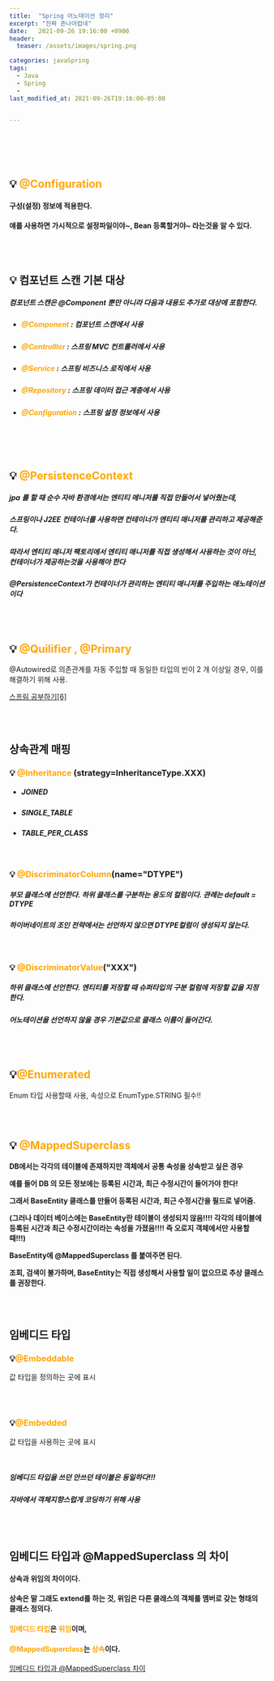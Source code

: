 ```yaml
---
title:  "Spring 어노테이션 정리"
excerpt: "진짜 존나어렵네"
date:   2021-09-26 19:16:00 +0900
header:
  teaser: /assets/images/spring.png

categories: javaSpring
tags:
  - Java
  - Spring
  - 
last_modified_at: 2021-09-26T19:16:00-05:00


---
```


### <br/>

<br/>

## 💡<span style = "color:orange"> @Configuration</span>

#### 구성(설정) 정보에 적용한다.  

#### 얘를 사용하면 가시적으로 설정파일이야~, Bean 등록할거야~ 라는것을 알 수 있다.

<br/>

<br/>

## 💡 컴포넌트 스캔 기본 대상 

##### 컴포넌트 스캔은 @Component 뿐만 아니라 다음과 내용도 추가로 대상에 포함한다. 

- ##### <span style = "color:orange">@Component</span> : 컴포넌트 스캔에서 사용


- #####  <span style = "color:orange">@Controlller</span> : 스프링 MVC 컨트롤러에서 사용 


- ##### <span style = "color:orange">@Service</span> : 스프링 비즈니스 로직에서 사용


- #####  <span style = "color:orange">@Repository</span> : 스프링 데이터 접근 계층에서 사용 


- ##### <span style = "color:orange">@Configuration</span> : 스프링 설정 정보에서 사용


<br/>

<br/>

<br/>

## 💡 <span style = "color:orange">@PersistenceContext</span>

##### jpa 를 할 때 순수 자바 환경에서는 엔티티 메니저를 직접 만들어서 넣어줬는데, 

##### 스프링이나 J2EE 컨테이너를 사용하면 컨테이너가 엔티티 매니저를 관리하고 제공해준다.

#####  따라서 엔티티 매니저 팩토리에서 엔티티 매니저를 직접 생성해서 사용하는 것이 아닌, 컨테이너가 제공하는것을 사용해야 한다

##### @PersistenceContext가 컨테이너가 관리하는 엔티티 매니저를 주입하는 애노테이션이다

<br/><br/>

## 💡 <span style = "color:orange">@Quilifier , @Primary </span>

@Autowired로 의존관계를 자동 주입할 때 동일한 타입의 빈이 2 개 이상일 경우, 이를 해결하기 위해 사용.

[스프림 공부하기[6]](https://shindonghun1.github.io/javaspring/Spring-%EA%B3%B5%EB%B6%80%ED%95%98%EA%B8%B0-6/)

<br/><br/>

## 상속관계 매핑

### 💡  <span style = "color:orange">@Inheritance</span> (strategy=InheritanceType.XXX)

- ##### JOINED

- ##### SINGLE_TABLE

- ##### TABLE_PER_CLASS

<br/>

### 💡 <span style = "color:orange">@DiscriminatorColumn</span>(name="DTYPE")

##### 부모 클래스에 선언한다. 하위 클래스를 구분하는 용도의 컬럼이다. 관례는 default = DTYPE

##### 하이버네이트의 조인 전략에서는 선언하지 않으면 DTYPE컬럼이 생성되지 않는다.

<br/>

### **💡 <span style = "color:orange">@DiscriminatorValue</span>("XXX")**

##### 하위 클래스에 선언한다. 엔티티를 저장할 때 슈퍼타입의 구분 컬럼에 저장할 값을 지정한다.

##### 어노테이션을 선언하지 않을 경우 기본값으로 클래스 이름이 들어간다.

<br/>

<br/>

## 💡<span style = "color:orange">@Enumerated</span>

Enum 타입 사용할때 사용, 속성으로 EnumType.STRING 필수!!

<br/>

<br/>

## 💡 <span style = "color:orange">@MappedSuperclass</span>

**DB에서는 각각의 테이블에 존재하지만 객체에서 공통 속성을 상속받고 싶은 경우**

**예를 들어 DB 의 모든 정보에는 등록된 시간과, 최근 수정시간이 들어가야 한다!**

**그래서 BaseEntity 클래스를 만들어 등록된 시간과, 최근 수정시간을 필드로 넣어줌.** 

**(그러나 데이터 베이스에는 BaseEntity란 테이블이 생성되지 않음!!!! 각각의 테이블에 등록된 시간과 최근 수정시간이라는 속성을 가졌음!!!! 즉 오로지 객체에서만 사용할 때!!!)**

**BaseEntity에 @MappedSuperclass 를 붙여주면 된다.**

**조회, 검색이 불가하며, BaseEntity는 직접 생성해서 사용할 일이 없으므로 추상 클래스를 권장한다.**

<br/>

<br/>

## 임베디드 타입

### 💡<span style = "color:orange">@Embeddable</span>

값 타입을 정의하는 곳에 표시

<br/>

<br/>

### 💡<span style = "color:orange">@Embedded</span>

값 타입을 사용하는 곳에 표시

<br/>

##### 임베디드 타입을 쓰던 안쓰던 테이블은 동일하다!!!

##### 자바에서 객체지향스럽게 코딩하기 위해 사용

<br/>

<br/>

## 임베디드 타입과 @MappedSuperclass 의 차이

#### 상속과 위임의 차이이다.

#### 상속은 말 그래도 extend를 하는 것, 위임은 다른 클래스의 객체를 멤버로 갖는 형태의 클래스 정의다.

#### <span style = "color:orange">임베디드 타입</span>은 <span style = "color:orange">위임</span>이며, 

#### <span style = "color:orange">@MappedSuperclass</span>는 <span style = "color:orange">상속</span>이다.

 

[임베디드 타입과 @MappedSuperclass 차이](https://www.inflearn.com/questions/18578)